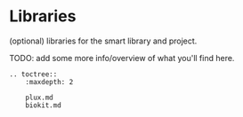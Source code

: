 # Libraries

(optional) libraries for the smart library and project.

TODO: add some more info/overview of what you'll find here.


```{eval-rst}
.. toctree::
    :maxdepth: 2

    plux.md
    biokit.md

```

